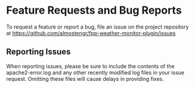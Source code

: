 # Feature Requests and Bug Reports

To request a feature or report a bug, file an issue on the project repository at
https://github.com/almostengr/fpp-weather-monitor-plugin/issues

## Reporting Issues

When reporting issues, please be sure to include the contents of the apache2-error.log and any other recently
modified log files in your issue request. Omitting these files will cause delays in providing fixes.
